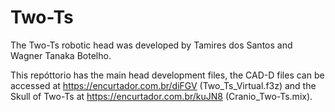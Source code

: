 # Two-Ts

The Two-Ts robotic head was developed by Tamires dos Santos and Wagner Tanaka Botelho.

This repóttorio has the main head development files, the CAD-D files can be accessed at https://encurtador.com.br/diFGV (Two_Ts_Virtual.f3z) and the Skull of Two-Ts at https://encurtador.com.br/kuJN8 (Cranio_Two-Ts.mix).
